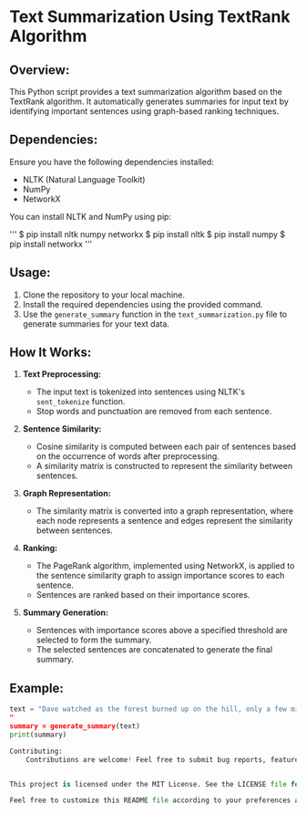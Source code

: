 # Text Summarization Using TextRank Algorithm

## Overview:
This Python script provides a text summarization algorithm based on the TextRank algorithm. It automatically generates summaries for input text by identifying important sentences using graph-based ranking techniques.

## Dependencies:
Ensure you have the following dependencies installed:
- NLTK (Natural Language Toolkit)
- NumPy
- NetworkX

You can install NLTK and NumPy using pip:

'''
$ pip install nltk numpy networkx
$ pip install nltk
$ pip install numpy
$ pip install networkx
'''

## Usage:
1. Clone the repository to your local machine.
2. Install the required dependencies using the provided command.
3. Use the `generate_summary` function in the `text_summarization.py` file to generate summaries for your text data.

## How It Works:
1. **Text Preprocessing:**
   - The input text is tokenized into sentences using NLTK's `sent_tokenize` function.
   - Stop words and punctuation are removed from each sentence.

2. **Sentence Similarity:**
   - Cosine similarity is computed between each pair of sentences based on the occurrence of words after preprocessing.
   - A similarity matrix is constructed to represent the similarity between sentences.

3. **Graph Representation:**
   - The similarity matrix is converted into a graph representation, where each node represents a sentence and edges represent the similarity between sentences.

4. **Ranking:**
   - The PageRank algorithm, implemented using NetworkX, is applied to the sentence similarity graph to assign importance scores to each sentence.
   - Sentences are ranked based on their importance scores.

5. **Summary Generation:**
   - Sentences with importance scores above a specified threshold are selected to form the summary.
   - The selected sentences are concatenated to generate the final summary.

## Example:
```python
text = "Dave watched as the forest burned up on the hill, only a few miles from her house. The car had been hastily packed and Marta was inside trying to round up the last of the pets. Dave went through his mental list of the most important papers and documents that they couldn't leave behind. He scolded himself for not having prepared these better in advance and hoped that he had remembered everything that was needed. He continued to wait for Marta to appear with the pets, but she still was nowhere to be seen.
"
summary = generate_summary(text)
print(summary)

Contributing:
    Contributions are welcome! Feel free to submit bug reports, feature requests, or pull requests.


This project is licensed under the MIT License. See the LICENSE file for details.

Feel free to customize this README file according to your preferences and requirements!
